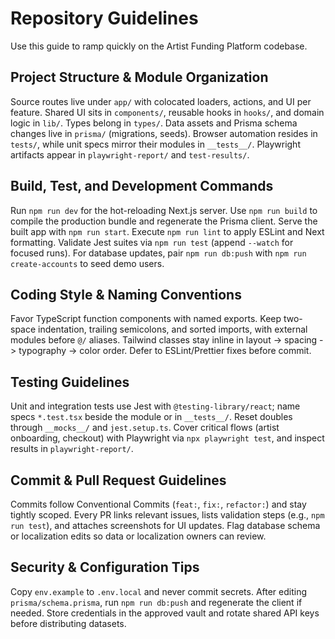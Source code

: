 # Repository Guidelines
Use this guide to ramp quickly on the Artist Funding Platform codebase.

## Project Structure & Module Organization
Source routes live under `app/` with colocated loaders, actions, and UI per feature. Shared UI sits in `components/`, reusable hooks in `hooks/`, and domain logic in `lib/`. Types belong in `types/`. Data assets and Prisma schema changes live in `prisma/` (migrations, seeds). Browser automation resides in `tests/`, while unit specs mirror their modules in `__tests__/`. Playwright artifacts appear in `playwright-report/` and `test-results/`.

## Build, Test, and Development Commands
Run `npm run dev` for the hot-reloading Next.js server. Use `npm run build` to compile the production bundle and regenerate the Prisma client. Serve the built app with `npm run start`. Execute `npm run lint` to apply ESLint and Next formatting. Validate Jest suites via `npm run test` (append `--watch` for focused runs). For database updates, pair `npm run db:push` with `npm run create-accounts` to seed demo users.

## Coding Style & Naming Conventions
Favor TypeScript function components with named exports. Keep two-space indentation, trailing semicolons, and sorted imports, with external modules before `@/` aliases. Tailwind classes stay inline in layout -> spacing -> typography -> color order. Defer to ESLint/Prettier fixes before commit.

## Testing Guidelines
Unit and integration tests use Jest with `@testing-library/react`; name specs `*.test.tsx` beside the module or in `__tests__/`. Reset doubles through `__mocks__/` and `jest.setup.ts`. Cover critical flows (artist onboarding, checkout) with Playwright via `npx playwright test`, and inspect results in `playwright-report/`.

## Commit & Pull Request Guidelines
Commits follow Conventional Commits (`feat:`, `fix:`, `refactor:`) and stay tightly scoped. Every PR links relevant issues, lists validation steps (e.g., `npm run test`), and attaches screenshots for UI updates. Flag database schema or localization edits so data or localization owners can review.

## Security & Configuration Tips
Copy `env.example` to `.env.local` and never commit secrets. After editing `prisma/schema.prisma`, run `npm run db:push` and regenerate the client if needed. Store credentials in the approved vault and rotate shared API keys before distributing datasets.

